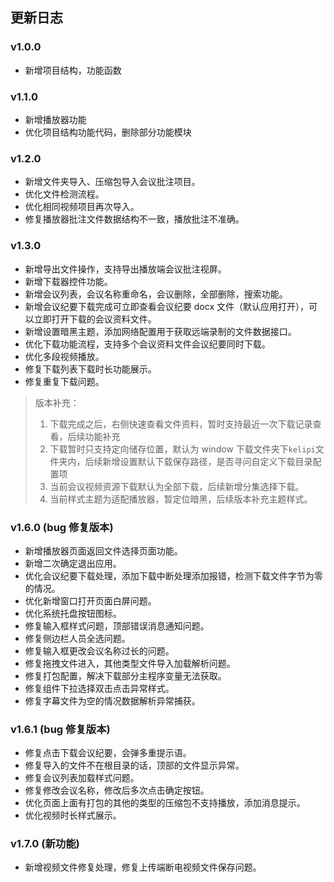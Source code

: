 ## 更新日志

### v1.0.0

- 新增项目结构，功能函数

### v1.1.0

- 新增播放器功能
- 优化项目结构功能代码，删除部分功能模块

### v1.2.0

- 新增文件夹导入、压缩包导入会议批注项目。
- 优化文件检测流程。
- 优化相同视频项目再次导入。
- 修复播放器批注文件数据结构不一致，播放批注不准确。

### v1.3.0

- 新增导出文件操作，支持导出播放端会议批注视屏。
- 新增下载器控件功能。
- 新增会议列表，会议名称重命名，会议删除，全部删除，搜索功能。
- 新增会议纪要下载完成可立即查看会议纪要 docx 文件（默认应用打开），可以立即打开下载的会议资料文件。
- 新增设置暗黑主题，添加网络配置用于获取远端录制的文件数据接口。
- 优化下载功能流程，支持多个会议资料文件会议纪要同时下载。
- 优化多段视频播放。
- 修复下载列表下载时长功能展示。
- 修复重复下载问题。

> 版本补充：
>
> 1. 下载完成之后，右侧快速查看文件资料，暂时支持最近一次下载记录查看，后续功能补充
> 2. 下载暂时只支持定向储存位置，默认为 window 下载文件夹下`kelipi`文件夹内，后续新增设置默认下载保存路径，是否寻问自定义下载目录配置项
> 3. 当前会议视频资源下载默认为全部下载，后续新增分集选择下载。
> 4. 当前样式主题为适配播放器，暂定位暗黑，后续版本补充主题样式。

### v1.6.0 (bug 修复版本)

- 新增播放器页面返回文件选择页面功能。
- 新增二次确定退出应用。
- 优化会议纪要下载处理，添加下载中断处理添加报错，检测下载文件字节为零的情况。
- 优化新增窗口打开页面白屏问题。
- 优化系统托盘按钮图标。
- 修复输入框样式问题，顶部错误消息通知问题。
- 修复侧边栏人员全选问题。
- 修复输入框更改会议名称过长的问题。
- 修复拖拽文件进入，其他类型文件导入加载解析问题。
- 修复打包配置，解决下载部分主程序变量无法获取。
- 修复组件下拉选择双击点击异常样式。
- 修复字幕文件为空的情况数据解析异常捕获。

### v1.6.1 (bug 修复版本)

- 修复点击下载会议纪要，会弹多重提示语。
- 修复导入的文件不在根目录的话，顶部的文件显示异常。
- 修复会议列表加载样式问题。
- 修复修改会议名称，修改后多次点击确定按钮。
- 优化页面上面有打包的其他的类型的压缩包不支持播放，添加消息提示。
- 优化视频时长样式展示。

### v1.7.0 (新功能)

- 新增视频文件修复处理，修复上传端断电视频文件保存问题。
